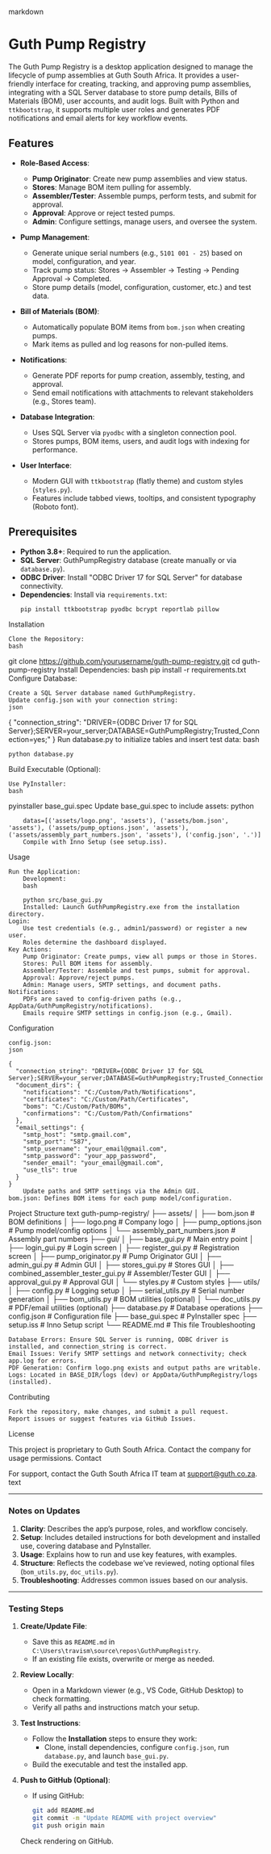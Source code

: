 markdown
# Guth Pump Registry

The Guth Pump Registry is a desktop application designed to manage the lifecycle of pump assemblies at Guth South Africa. It provides a user-friendly interface for creating, tracking, and approving pump assemblies, integrating with a SQL Server database to store pump details, Bills of Materials (BOM), user accounts, and audit logs. Built with Python and `ttkbootstrap`, it supports multiple user roles and generates PDF notifications and email alerts for key workflow events.

## Features

- **Role-Based Access**:
  - **Pump Originator**: Create new pump assemblies and view status.
  - **Stores**: Manage BOM item pulling for assembly.
  - **Assembler/Tester**: Assemble pumps, perform tests, and submit for approval.
  - **Approval**: Approve or reject tested pumps.
  - **Admin**: Configure settings, manage users, and oversee the system.

- **Pump Management**:
  - Generate unique serial numbers (e.g., `5101 001 - 25`) based on model, configuration, and year.
  - Track pump status: Stores → Assembler → Testing → Pending Approval → Completed.
  - Store pump details (model, configuration, customer, etc.) and test data.

- **Bill of Materials (BOM)**:
  - Automatically populate BOM items from `bom.json` when creating pumps.
  - Mark items as pulled and log reasons for non-pulled items.

- **Notifications**:
  - Generate PDF reports for pump creation, assembly, testing, and approval.
  - Send email notifications with attachments to relevant stakeholders (e.g., Stores team).

- **Database Integration**:
  - Uses SQL Server via `pyodbc` with a singleton connection pool.
  - Stores pumps, BOM items, users, and audit logs with indexing for performance.

- **User Interface**:
  - Modern GUI with `ttkbootstrap` (flatly theme) and custom styles (`styles.py`).
  - Features include tabbed views, tooltips, and consistent typography (Roboto font).

## Prerequisites

- **Python 3.8+**: Required to run the application.
- **SQL Server**: GuthPumpRegistry database (create manually or via `database.py`).
- **ODBC Driver**: Install "ODBC Driver 17 for SQL Server" for database connectivity.
- **Dependencies**: Install via `requirements.txt`:
  ```bash
  pip install ttkbootstrap pyodbc bcrypt reportlab pillow
Installation

    Clone the Repository:
    bash

git clone https://github.com/yourusername/guth-pump-registry.git
cd guth-pump-registry
Install Dependencies:
bash
pip install -r requirements.txt
Configure Database:

    Create a SQL Server database named GuthPumpRegistry.
    Update config.json with your connection string:
    json

{
  "connection_string": "DRIVER={ODBC Driver 17 for SQL Server};SERVER=your_server;DATABASE=GuthPumpRegistry;Trusted_Connection=yes;"
}
Run database.py to initialize tables and insert test data:
bash

    python database.py

Build Executable (Optional):

    Use PyInstaller:
    bash

pyinstaller base_gui.spec
Update base_gui.spec to include assets:
python

        datas=[('assets/logo.png', 'assets'), ('assets/bom.json', 'assets'), ('assets/pump_options.json', 'assets'), ('assets/assembly_part_numbers.json', 'assets'), ('config.json', '.')]
        Compile with Inno Setup (see setup.iss).

Usage

    Run the Application:
        Development:
        bash

        python src/base_gui.py
        Installed: Launch GuthPumpRegistry.exe from the installation directory.
    Login:
        Use test credentials (e.g., admin1/password) or register a new user.
        Roles determine the dashboard displayed.
    Key Actions:
        Pump Originator: Create pumps, view all pumps or those in Stores.
        Stores: Pull BOM items for assembly.
        Assembler/Tester: Assemble and test pumps, submit for approval.
        Approval: Approve/reject pumps.
        Admin: Manage users, SMTP settings, and document paths.
    Notifications:
        PDFs are saved to config-driven paths (e.g., AppData/GuthPumpRegistry/notifications).
        Emails require SMTP settings in config.json (e.g., Gmail).

Configuration

    config.json:
    json

    {
      "connection_string": "DRIVER={ODBC Driver 17 for SQL Server};SERVER=your_server;DATABASE=GuthPumpRegistry;Trusted_Connection=yes;",
      "document_dirs": {
        "notifications": "C:/Custom/Path/Notifications",
        "certificates": "C:/Custom/Path/Certificates",
        "boms": "C:/Custom/Path/BOMs",
        "confirmations": "C:/Custom/Path/Confirmations"
      },
      "email_settings": {
        "smtp_host": "smtp.gmail.com",
        "smtp_port": "587",
        "smtp_username": "your_email@gmail.com",
        "smtp_password": "your_app_password",
        "sender_email": "your_email@gmail.com",
        "use_tls": true
      }
    }
        Update paths and SMTP settings via the Admin GUI.
    bom.json: Defines BOM items for each pump model/configuration.

Project Structure
text
guth-pump-registry/
├── assets/
│   ├── bom.json              # BOM definitions
│   ├── logo.png             # Company logo
│   ├── pump_options.json    # Pump model/config options
│   └── assembly_part_numbers.json  # Assembly part numbers
├── gui/
│   ├── base_gui.py          # Main entry point
│   ├── login_gui.py         # Login screen
│   ├── register_gui.py      # Registration screen
│   ├── pump_originator.py   # Pump Originator GUI
│   ├── admin_gui.py         # Admin GUI
│   ├── stores_gui.py        # Stores GUI
│   ├── combined_assembler_tester_gui.py  # Assembler/Tester GUI
│   ├── approval_gui.py      # Approval GUI
│   └── styles.py            # Custom styles
├── utils/
│   ├── config.py            # Logging setup
│   ├── serial_utils.py      # Serial number generation
│   ├── bom_utils.py         # BOM utilities (optional)
│   └── doc_utils.py         # PDF/email utilities (optional)
├── database.py              # Database operations
├── config.json              # Configuration file
├── base_gui.spec            # PyInstaller spec
├── setup.iss                # Inno Setup script
└── README.md                # This file
Troubleshooting

    Database Errors: Ensure SQL Server is running, ODBC driver is installed, and connection_string is correct.
    Email Issues: Verify SMTP settings and network connectivity; check app.log for errors.
    PDF Generation: Confirm logo.png exists and output paths are writable.
    Logs: Located in BASE_DIR/logs (dev) or AppData/GuthPumpRegistry/logs (installed).

Contributing

    Fork the repository, make changes, and submit a pull request.
    Report issues or suggest features via GitHub Issues.

License

This project is proprietary to Guth South Africa. Contact the company for usage permissions.
Contact

For support, contact the Guth South Africa IT team at support@guth.co.za.
text

---

### Notes on Updates
1. **Clarity**: Describes the app’s purpose, roles, and workflow concisely.
2. **Setup**: Includes detailed instructions for both development and installed use, covering database and PyInstaller.
3. **Usage**: Explains how to run and use key features, with examples.
4. **Structure**: Reflects the codebase we’ve reviewed, noting optional files (`bom_utils.py`, `doc_utils.py`).
5. **Troubleshooting**: Addresses common issues based on our analysis.

---

### Testing Steps
1. **Create/Update File**:
   - Save this as `README.md` in `C:\Users\travism\source\repos\GuthPumpRegistry`.
   - If an existing file exists, overwrite or merge as needed.

2. **Review Locally**:
   - Open in a Markdown viewer (e.g., VS Code, GitHub Desktop) to check formatting.
   - Verify all paths and instructions match your setup.

3. **Test Instructions**:
   - Follow the **Installation** steps to ensure they work:
     - Clone, install dependencies, configure `config.json`, run `database.py`, and launch `base_gui.py`.
   - Build the executable and test the installed app.

4. **Push to GitHub (Optional)**:
   - If using GitHub:
     ```bash
     git add README.md
     git commit -m "Update README with project overview"
     git push origin main

    Check rendering on GitHub.